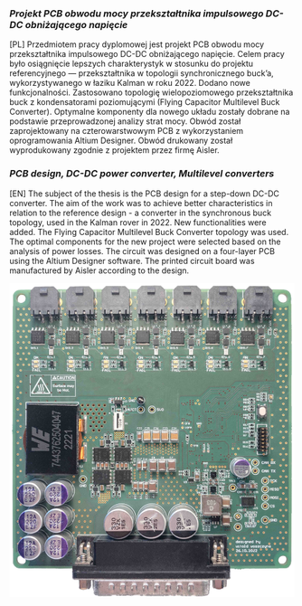 ### _Projekt PCB obwodu mocy przekształtnika impulsowego DC-DC obniżającego napięcie_
[PL] Przedmiotem pracy dyplomowej jest projekt PCB obwodu mocy przekształtnika impulsowego DC-DC obniżającego napięcie. Celem pracy było osiągnięcie lepszych charakterystyk w stosunku do projektu referencyjnego — przekształtnika w topologii synchronicznego buck’a, wykorzystywanego w łaziku Kalman w roku 2022. Dodano nowe funkcjonalności. Zastosowano topologię wielopoziomowego przekształtnika buck z kondensatorami poziomującymi (Flying Capacitor Multilevel Buck Converter). Optymalne komponenty dla nowego układu zostały dobrane na podstawie przeprowadzonej analizy strat mocy. Obwód został zaprojektowany na czterowarstwowym PCB z wykorzystaniem oprogramowania Altium Designer. Obwód drukowany został wyprodukowany zgodnie z projektem przez firmę Aisler.

### _PCB design, DC-DC power converter, Multilevel converters_
[EN] The subject of the thesis is the PCB design for a step-down DC-DC converter. The aim of the work was to achieve better characteristics in relation to the reference design - a converter in the synchronous buck topology, used in the Kalman rover in 2022. New functionalities were added. The Flying Capacitor Multilevel Buck Converter topology was used. The optimal components for the new project were selected based on the analysis of power losses. The circuit was designed on a four-layer PCB using the Altium Designer software. The printed circuit board was manufactured by Aisler according to the design.

![Project](https://github.com/witoldwoszczyna/fcml/blob/main/top_layer.jpg)
